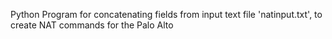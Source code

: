 Python Program for concatenating fields from input text file 'natinput.txt', to create NAT commands for the Palo Alto
